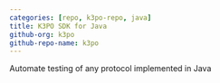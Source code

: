 ```yaml
---
categories: [repo, k3po-repo, java]
title: K3PO SDK for Java
github-org: k3po
github-repo-name: k3po
---
```


Automate testing of any protocol implemented in Java
